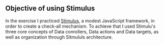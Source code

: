 ## Objective of using Stimulus

In the exercise I practiced [Stimulus](https://stimulus.hotwired.dev/), a modest JavaScript framework, in order to create a check-all mechanism.
To achieve that I used Stimulu's three core concepts of Data conrollers, Data actions and Data targets, as well as organization through Sitmululs architecture.
